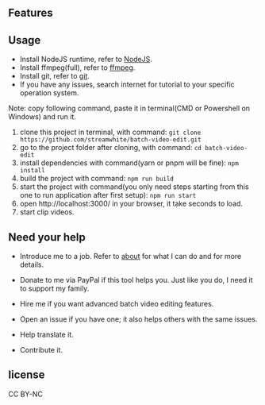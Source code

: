 ## Features

## Usage

- Install NodeJS runtime, refer to [NodeJS](https://nodejs.org/en/download/prebuilt-installer).
- Install ffmpeg(full), refer to [ffmpeg](https://www.ffmpeg.org/download.html).
- Install git, refer to [git](https://git-scm.com/downloads).
- If you have any issues, search internet for tutorial to your specific operation system.

Note: copy following command, paste it in terminal(CMD or Powershell on Windows) and run it.

1. clone this project in terminal, with command:
   `git clone https://github.com/streamwhite/batch-video-edit.git`
2. go to the project folder after cloning, with command:
   `cd batch-video-edit`
3. install dependencies with command(yarn or pnpm will be fine):
   `npm install`
4. build the project with command:
   `npm run build`
5. start the project with command(you only need steps starting from this one to run application after first setup):
   `npm run start`
6. open http://localhost:3000/ in your browser, it take seconds to load.
7. start clip videos.

## Need your help

- Introduce me to a job. Refer to [about](https://me.orangeredcurve.com/) for what I can do and for more details.

- Donate to me via PayPal if this tool helps you. Just like you do, I need it to support my family.

- Hire me if you want advanced batch video editing features.

- Open an issue if you have one; it also helps others with the same issues.

- Help translate it.

- Contribute it.

## license

CC BY-NC
